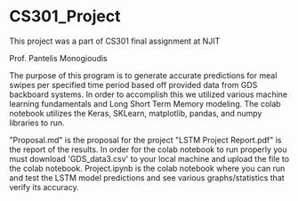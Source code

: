 # CS301_Project

This project was a part of CS301 final assignment at NJIT

Prof. Pantelis Monogioudis

The purpose of this program is to generate accurate predictions for meal swipes per specified time period based off provided data from GDS backboard systems. In order to accomplish this we utilized various machine learning fundamentals and Long Short Term Memory modeling. The colab notebook utilizes the Keras, SKLearn, matplotlib, pandas, and numpy libraries to run.


"Proposal.md" is the proposal for the project
"LSTM Project Report.pdf" is the report of the results.
In order for the colab notebook to run properly you must download 'GDS_data3.csv' to your local machine and upload the file to the colab notebook.
Project.ipynb is the colab notebook where you can run and test the LSTM model predictions and see various graphs/statistics that verify its accuracy.
